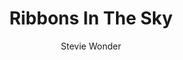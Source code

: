 ---
layout: post
title: Ribbons In The Sky
author: Stevie Wonder
image:
  artist: stevie-wonder.png
---